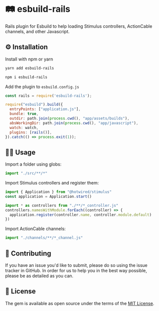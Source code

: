# 🛤 esbuild-rails

Rails plugin for Esbuild to help loading Stimulus controllers, ActionCable channels, and other Javascript.

## ⚙️ Installation

Install with npm or yarn

```bash
yarn add esbuild-rails
```

```bash
npm i esbuild-rails
```

Add the plugin to `esbuild.config.js`

```javascript
const rails = require('esbuild-rails');

require("esbuild").build({
  entryPoints: ["application.js"],
  bundle: true,
  outdir: path.join(process.cwd(), "app/assets/builds"),
  absWorkingDir: path.join(process.cwd(), "app/javascript"),
  watch: watch,
  plugins: [rails()],
}).catch(() => process.exit(1));
```

## 🧑‍💻 Usage

Import a folder using globs:

```javascript
import "./src/**/*"
```

Import Stimulus controllers and register them:

```javascript
import { Application } from "@hotwired/stimulus"
const application = Application.start()

import * as controllers from "./**/*_controller.js"
controllers.namesWithModule.forEach((controller) => {
  application.register(controller.name, controller.module.default)
})
```

Import ActionCable channels:

```javascript
import "./channels/**/*_channel.js"
```

## 🙏 Contributing

If you have an issue you'd like to submit, please do so using the issue tracker in GitHub. In order for us to help you in the best way possible, please be as detailed as you can.


## 📝 License

The gem is available as open source under the terms of the [MIT License](http://opensource.org/licenses/MIT).
